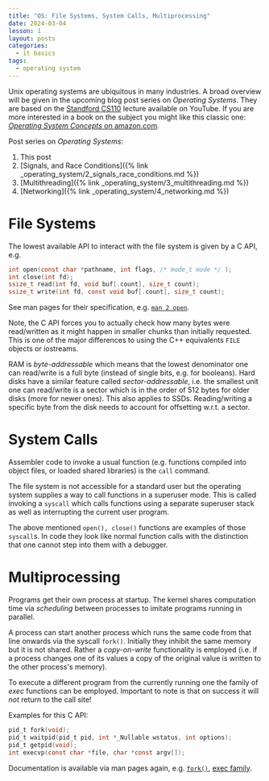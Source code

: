 ```yaml
---
title: "OS: File Systems, System Calls, Multiprocessing"
date: 2024-03-04
lesson: 1
layout: posts
categories:
  - it basics
tags:
  - operating system
---
```


Unix operating systems are ubiquitous in many industries.
A broad overview will be given in the upcoming blog post series on _Operating Systems_.
They are based on the [Standford CS110](https://youtube.com/playlist?list=PLai-xIlqf4JmTNR9aPCwIAOySs1GOm8sQ&si=5yMCDFm-_ED82Yae) lecture available on YouTube.
If you are more interested in a book on the subject you might like this classic one: [_Operating System Concepts_ on amazon.com](https://www.amazon.com/Operating-System-Concepts-Abraham-Silberschatz/dp/1118112733).

Post series on _Operating Systems_:
1. This post
2. [Signals, and Race Conditions]({% link _operating_system/2_signals_race_conditions.md %})
3. [Multithreading]({% link _operating_system/3_multithreading.md %})
4. [Networking]({% link _operating_system/4_networking.md %})

# File Systems

The lowest available API to interact with the file system is given by a C API, e.g.
```c
int open(const char *pathname, int flags, /* mode_t mode */ );
int close(int fd);
ssize_t read(int fd, void buf[.count], size_t count);
ssize_t write(int fd, const void buf[.count], size_t count);
```
See man pages for their specification, e.g. [`man 2 open`](https://www.man7.org/linux/man-pages/man2/open.2.html).

Note, the C API forces you to actually check how many bytes were read/written as it might happen in smaller chunks than initially requested.
This is one of the major differences to using the C++ equivalents `FILE` objects or iostreams.

RAM is _byte-addressable_ which means that the lowest denominator one can read/write is a full byte (instead of single bits, e.g. for booleans).
Hard disks have a similar feature called _sector-addressable_, i.e. the smallest unit one can read/write is a sector which is in the order of 512 bytes for older disks (more for newer ones).
This also applies to SSDs.
Reading/writing a specific byte from the disk needs to account for offsetting w.r.t. a sector.

# System Calls

Assembler code to invoke a usual function (e.g. functions compiled into object files, or loaded shared libraries) is the `call` command.

The file system is not accessible for a standard user but the operating system supplies a way to call functions in a superuser mode.
This is called invoking a `syscall` which calls functions using a separate superuser stack as well as interrupting the current user program.

The above mentioned `open(), close()` functions are examples of those `syscall`s.
In code they look like normal function calls with the distinction that one cannot step into them with a debugger.

# Multiprocessing

Programs get their own process at startup.
The kernel shares computation time via _scheduling_ between processes to imitate programs running in parallel.

A process can start another process which runs the same code from that line onwards via the syscall `fork()`.
Initially they inhibit the same memory but it is not shared.
Rather a _copy-on-write_ functionality is employed (i.e. if a process changes one of its values a copy of the original value is written to the other process's memory).

To execute a different program from the currently running one the family of _exec_ functions can be employed.
Important to note is that on success it will _not_ return to the call site!

Examples for this C API:
```c
pid_t fork(void);
pid_t waitpid(pid_t pid, int *_Nullable wstatus, int options);
pid_t getpid(void);
int execvp(const char *file, char *const argv[]);
```
Documentation is available via man pages again, e.g. [`fork()`](https://www.man7.org/linux/man-pages/man2/fork.2.html), [exec family](https://www.man7.org/linux/man-pages/man3/exec.3.html).

